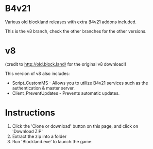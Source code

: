# B4v21
Various old blockland releases with extra B4v21 addons included.

This is the v8 branch, check the other branches for the other versions.

# v8

(credit to http://old.block.land/ for the original v8 download!)

This version of v8 also includes:
* Script_CustomMS - Allows you to utilize B4v21 services such as the authentication & master server.
* Client_PreventUpdates - Prevents automatic updates.

# Instructions
1) Click the 'Clone or download' button on this page, and click on 'Download ZIP'
2) Extract the zip into a folder
3) Run 'Blockland.exe' to launch the game.
